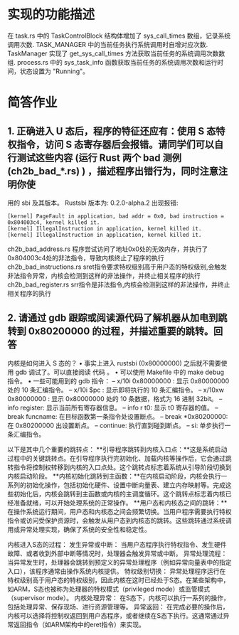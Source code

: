 # 实现的功能描述
在 task.rs 中的 TaskControlBlock 结构体增加了 sys_call_times 数组，记录系统调用次数.
TASK_MANAGER 中的当前任务执行系统调用时自增对应次数.
TaskManager 实现了 get_sys_call_times 方法获取当前任务的系统调用次数数组.
process.rs 中的 sys_task_info 函数获取当前任务的系统调用次数和运行时间，状态设置为 "Running"。
# 简答作业
## 1. 正确进入 U 态后，程序的特征还应有：使用 S 态特权指令，访问 S 态寄存器后会报错。请同学们可以自行测试这些内容 (运行 Rust 两个 bad 测例 (ch2b_bad_*.rs) ) ，描述程序出错行为，同时注意注明你使
用的 sbi 及其版本。
Rustsbi 版本为: 0.2.0-alpha.2
出现报错:
```
[kernel] PageFault in application, bad addr = 0x0, bad instruction = 0x804003c4, kernel killed it.
[kernel] IllegalInstruction in application, kernel killed it.
[kernel] IllegalInstruction in application, kernel killed it.
```
ch2b_bad_address.rs 程序尝试访问了地址0x0处的无效内存，并执行了0x804003c4处的非法指令，导致内核终止了程序的执行
ch2b_bad_instructions.rs sret指令要求特权级别高于用户态的特权级别,会触发非法指令异常，内核会检测到这样的非法操作，并终止相关程序的执行
ch2b_bad_register.rs srr指令是非法指令,内核会检测到这样的非法操作，并终止相关程序的执行
## 2. 请通过 gdb 跟踪或阅读源代码了解机器从加电到跳转到 0x80200000 的过程，并描述重要的跳转。回答
内核是如何进入 S 态的？
• 事实上进入 rustsbi (0x80000000) 之后就不需要使用 gdb 调试了。可以直接阅读 代码 。
• 可以使用 Makefile 中的 make debug 指令。
• 一些可能用到的 gdb 指令：
– x/10i 0x80000000 : 显示 0x80000000 处的 10 条汇编指令。
– x/10i $pc : 显示即将执行的 10 条汇编指令。
– x/10xw 0x80000000 : 显示 0x80000000 处的 10 条数据，格式为 16 进制 32bit。
– info register: 显示当前所有寄存器信息。
– info r t0: 显示 t0 寄存器的值。
– break funcname: 在目标函数第一条指令处设置断点。
– break *0x80200000: 在 0x80200000 出设置断点。
– continue: 执行直到碰到断点。
– si: 单步执行一条汇编指令。

以下是其中几个重要的跳转点：
**引导程序跳转到内核入口点：**这是系统启动过程中的关键跳转点。在引导程序执行完初始化、加载内核等操作后，它会通过跳转指令将控制权转移到内核的入口点处。这个跳转点标志着系统从引导阶段切换到内核启动阶段。
**内核初始化跳转到主函数：**在内核启动阶段，内核会执行一系列的初始化操作，包括初始化硬件、设置中断向量表、建立内存映射等。完成这些初始化后，内核会跳转到主函数或内核的主调度循环。这个跳转点标志着内核已经准备就绪，可以开始处理系统的正常操作。
**用户态和内核态之间的跳转：**在操作系统运行期间，用户态和内核态之间会频繁切换。当用户程序需要执行特权指令或访问受保护资源时，会触发从用户态到内核态的跳转。这些跳转通过系统调用或异常处理实现，确保了系统的安全性和稳定性。

内核进入S态的过程：
发生异常或中断： 当用户态程序执行特权指令、发生硬件故障、或者收到外部中断等情况时，处理器会触发异常或中断。
异常处理流程： 当异常发生时，处理器会跳转到预定义的异常处理程序（例如异常向量表中的指定入口），该程序通常由操作系统内核提供。
特权级别切换： 异常处理程序运行在特权级别高于用户态的特权级别，因此内核在这时已经处于S态。在某些架构中，如ARM，S态也被称为处理器的特权模式（privileged mode）或监管模式（supervisor mode）。
内核处理异常： 在S态下，内核可以执行一系列的操作，包括处理异常、保存现场、进行资源管理等。
异常返回： 在完成必要的操作后，内核可以选择将控制权返回到用户态程序，或者继续在S态下执行。这通常通过异常返回指令（如ARM架构中的eret指令）来实现。